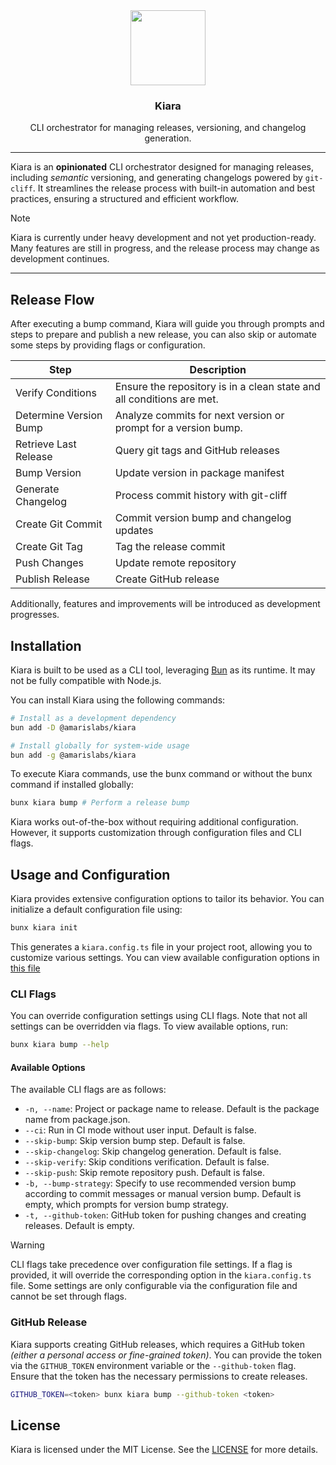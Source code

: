 <div align="center">

<img src="https://avatars.githubusercontent.com/u/193309391?s=200&v=4" align="center" width="120px" height="120px">

<h3>Kiara</h3>
<p>CLI orchestrator for managing releases, versioning, and changelog generation.<p>

</div>

---

Kiara is an **opinionated** CLI orchestrator designed for managing releases, including *semantic* versioning, and generating changelogs powered by `git-cliff`. It streamlines the release process with built-in automation and best practices, ensuring a structured and efficient workflow.

> [!NOTE]
> Kiara is currently under heavy development and not yet production-ready. Many features are still in progress, and the release process may change as development continues.

---

## Release Flow

After executing a bump command, Kiara will guide you through prompts and steps to prepare and publish a new release, you can also skip or automate some steps by providing flags or configuration.

| Step                   | Description                                                           |
| ---------------------- | --------------------------------------------------------------------- |
| Verify Conditions      | Ensure the repository is in a clean state and all conditions are met. |
| Determine Version Bump | Analyze commits for next version or prompt for a version bump.        |
| Retrieve Last Release  | Query git tags and GitHub releases                                    |
| Bump Version           | Update version in package manifest                                    |
| Generate Changelog     | Process commit history with git-cliff                                 |
| Create Git Commit      | Commit version bump and changelog updates                             |
| Create Git Tag         | Tag the release commit                                                |
| Push Changes           | Update remote repository                                              |
| Publish Release        | Create GitHub release                                                 |

Additionally, features and improvements will be introduced as development progresses.

## Installation

Kiara is built to be used as a CLI tool, leveraging [Bun](https://bun.sh/) as its runtime. It may not be fully compatible with Node.js.

You can install Kiara using the following commands:

```bash
# Install as a development dependency
bun add -D @amarislabs/kiara

# Install globally for system-wide usage
bun add -g @amarislabs/kiara
```

To execute Kiara commands, use the bunx command or without the bunx command if installed globally:

```bash
bunx kiara bump # Perform a release bump
```

Kiara works out-of-the-box without requiring additional configuration. However, it supports customization through configuration files and CLI flags.

## Usage and Configuration

Kiara provides extensive configuration options to tailor its behavior. You can initialize a default configuration file using:

```bash
bunx kiara init
```

This generates a `kiara.config.ts` file in your project root, allowing you to customize various settings. You can view available configuration options in [this file](https://github.com/amarislabs/kiara/blob/master/src/kiara.d.ts)

### CLI Flags

You can override configuration settings using CLI flags. Note that not all settings can be overridden via flags. To view available options, run:

```bash
bunx kiara bump --help
```

#### Available Options

The available CLI flags are as follows:

- `-n, --name`: Project or package name to release. Default is the package name from package.json.
- `--ci`: Run in CI mode without user input. Default is false.
- `--skip-bump`: Skip version bump step. Default is false.
- `--skip-changelog`: Skip changelog generation. Default is false.
- `--skip-verify`: Skip conditions verification. Default is false.
- `--skip-push`: Skip remote repository push. Default is false.
- `-b, --bump-strategy`: Specify to use recommended version bump according to commit messages or manual version bump. Default is empty, which prompts for version bump strategy.
- `-t, --github-token`: GitHub token for pushing changes and creating releases. Default is empty.

> [!WARNING]
> CLI flags take precedence over configuration file settings. If a flag is provided, it will override the corresponding option in the `kiara.config.ts` file. Some settings are only configurable via the configuration file and cannot be set through flags.

### GitHub Release

Kiara supports creating GitHub releases, which requires a GitHub token *(either a personal access or fine-grained token)*. You can provide the token via the `GITHUB_TOKEN` environment variable or the `--github-token` flag. Ensure that the token has the necessary permissions to create releases.

```bash
GITHUB_TOKEN=<token> bunx kiara bump --github-token <token>
```

## License

Kiara is licensed under the MIT License. See the [LICENSE](https://github.com/amarislabs/kiara/blob/master/LICENSE) for more details.


